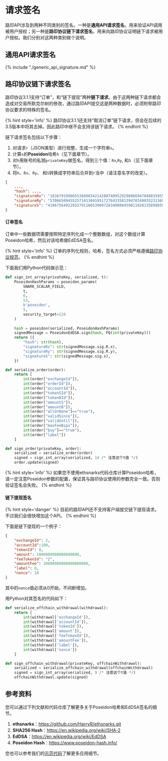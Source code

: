 # 请求签名

路印API涉及到两种不同类别的签名。一种是**通用API请求签名**，用来验证API调用被用户授权；另一种是**路印协议链下请求签名**，用来向路印协议证明链下请求被用户授权。我们分别对这两种类别做个说明。


## 通用API请求签名

{% include "./generic_api_signature.md" %}

## 路印协议链下请求签名

路印协议3.1.1支持“订单”，和“链下提现”两种**链下请求**。由于这两种链下请求都会造成对交易所默克尔树的修改，通过路印API提交这是两种数据时，必须附带路印协议要求的特殊的签名。


{% hint style='info' %}
路印协议3.1.1还支持“取消订单”链下请求，但会在后续的3.5版本中将其去掉。因此路印中继不会支持该链下请求。
{% endhint %}

链下请求签名包括以下步骤：

1. 对请求`r`（JSON类型）进行规整，生成一个字符串`s`。
1. 计算`s`的**Poseidon**哈希`h`（见下面章节）。
1. 对`h`用账号的私钥`privateKey`做签名，得到三个值：`Rx`,`Ry`, 和`S`（见下面章节）。
1. 将`h`、`Rx`、`Ry`、 和`S`转换成字符串后合并到`r`当中（请注意名字的改变）。

```json
{
    ...,
    "hash": ...,
    "signatureRx": "16367919966553849834214288740952929086694704883595501207054796240908626703398",
    "signatureRy": "5706650945525714138019517276433581394702490352313697178959212750249847059862",
    "signatureS": "410675649229327911665390972834008845981102813589085982164606483611508480748"
}
```

#### 订单签名

订单中一些数据项需要按照特定序列化成一个整数数组，对这个数组计算Poseidon哈希，然后对该哈希做EdDSA签名。

{% hint style='info' %}
订单的序列化规则，哈希，签名方式必须严格遵循[路印协议规范](https://github.com/Loopring/protocols/blob/master/packages/loopring_v3/DESIGN.md)。
{% endhint %}

下面我们用Python代码做示范：

```python
def sign_int_array(privateKey, serialized, t):
    PoseidonHashParams = poseidon_params(
        SNARK_SCALAR_FIELD,
        t,
        6,
        53,
        b'poseidon',
        5,
        security_target=128
    )
    
    hash = poseidon(serialized, PoseidonHashParams)
    signedMessage = PoseidonEdDSA.sign(hash, FQ(int(privateKey)))
    return ({
        "hash": str(hash),
        "signatureRx": str(signedMessage.sig.R.x),
        "signatureRy": str(signedMessage.sig.R.y),
        "signatureS": str(signedMessage.sig.s),
    })

def serialize_order(order):
    return [
        int(order["exchangeId"]),
        int(order["orderId"]),
        int(order["accountId"]),
        int(order["tokenSId"]),
        int(order["tokenBId"]),
        int(order["amountS"]),
        int(order["amountB"]),
        int(order["allOrNone"]=="true"),
        int(order["validSince"]),
        int(order["validUntil"]),
        int(order["maxFeeBips"]),
        int(order["buy"]=="true"),
        int(order["label"])
    ]

def sign_order(privateKey, order):
	serialized = serialize_order(order)
	signed = sign_int_array(serialized, 14 /* 注意这个t值 */)
    order.update(signed)
```
{% hint style='info' %}
如果您不使用ethsnarks代码仓库计算Poseidon哈希，请一定注意Poseidon参数的配置，保证其与路印协议使用的参数完全一致。否则验证签名会失败。
{% endhint %}



#### 链下提现签名
{% hint style='danger' %}
目前的路印API还不支持客户端提交链下提现请求。不过我们会很快增加这个API。
{% endhint %}

下面是链下提现的一个例子：
```json
{
    "exchangeId": 2,
    "accountId":100,
    "tokenId": 0,
    "amount": 1000000000000000000,
    "feeTokenId": "2",
    "amountFee": 20000000000000000000,
    "label": 0,
    "nonce": 10
}
```

其中的`nonce`值必须从0开始，不间断增加。

用Python对其签名的代码如下：
```python
def serialize_offchain_withdrawal(withdrawal):
    return [
        int(withdrawal['exchangeId']),
        int(withdrawal['accountId']),
        int(withdrawal['tokenId']),
        int(withdrawal['amount']),
        int(withdrawal['feeTokenId']),
        int(withdrawal['amountFee']),
        int(withdrawal['label']),
        int(withdrawal['nonce'])
    ]

def sign_offchain_withdrawal(privateKey, offchainWithdrawal):
    serialized = serialize_offchain_withdrawal(offchainWithdrawal)
    signed = sign_int_array(serialized, 9 /* 注意这个t值 */)
    offchainWithdrawal.update(signed)
```

## 参考资料
您可以通过下列文献和代码仓库了解更多关于Poseidon哈希和EdDSA签名的细节。

1. **ethsnarks**：https://github.com/HarryR/ethsnarks.git
2. **SHA256 Hash**：<https://en.wikipedia.org/wiki/SHA-2>
3. **EdDSA**：<https://en.wikipedia.org/wiki/EdDSA>
4. **Poseidon Hash**：<https://www.poseidon-hash.info/>


您也可以参考我们的[示范代码](./examples.md)了解更多应用细节。
